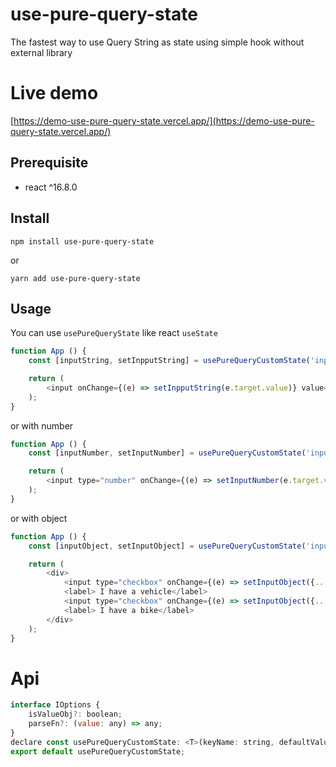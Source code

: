 # use-pure-query-state
The fastest way to use Query String as state using simple hook without external library

# Live demo
[https://demo-use-pure-query-state.vercel.app/](https://demo-use-pure-query-state.vercel.app/)

## Prerequisite
- react ^16.8.0

## Install
```
npm install use-pure-query-state
```
or
```
yarn add use-pure-query-state
```

## Usage
You can use `usePureQueryState` like react `useState`

```js
function App () {
	const [inputString, setInpputString] = usePureQueryCustomState('inputString', '')

	return (
		<input onChange={(e) => setInpputString(e.target.value)} value={inputString} />
	);
}

```
or with number
```js
function App () {
	const [inputNumber, setInputNumber] = usePureQueryCustomState('inputNumber', 100)

	return (
		<input type="number" onChange={(e) => setInputNumber(e.target.value)} value={inputNumber} />
	);
}
```
or with object
```js
function App () {
	const [inputObject, setInputObject] = usePureQueryCustomState('inputObject', {vehicle: false, bike: false}, {isValueObj: true})

	return (
		<div>
			<input type="checkbox" onChange={(e) => setInputObject({...inputObject, vehicle: e.target.checked})} checked={inputObject.vehicle} />
			<label> I have a vehicle</label>
			<input type="checkbox" onChange={(e) => setInputObject({...inputObject, bike: e.target.checked})} checked={inputObject.bike} />
			<label> I have a bike</label>
		</div>
	);
}
```
# Api
```js
interface IOptions {
    isValueObj?: boolean;
    parseFn?: (value: any) => any;
}
declare const usePureQueryCustomState: <T>(keyName: string, defaultValue: any, options?: IOptions) => any[];
export default usePureQueryCustomState;
```